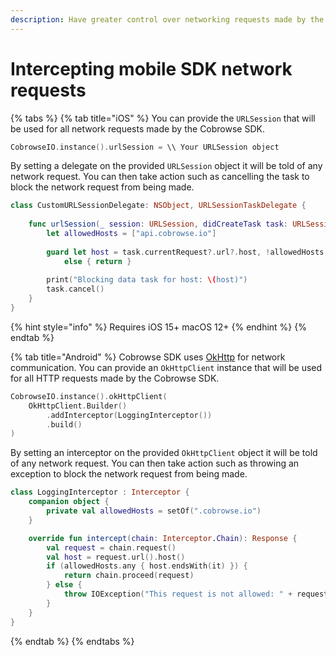 ```yaml
---
description: Have greater control over networking requests made by the mobile SDKs.
---
```


# Intercepting mobile SDK network requests

{% tabs %}
{% tab title="iOS" %}
You can provide the `URLSession` that will be used for all network requests made by the Cobrowse SDK.

```swift
CobrowseIO.instance().urlSession = \\ Your URLSession object
```

By setting a delegate on the provided `URLSession` object it will be told of any network request. You can then take action such as cancelling the task to block the network request from being made.

```swift
class CustomURLSessionDelegate: NSObject, URLSessionTaskDelegate {
    
    func urlSession(_ session: URLSession, didCreateTask task: URLSessionTask) {
        let allowedHosts = ["api.cobrowse.io"]
        
        guard let host = task.currentRequest?.url?.host, !allowedHosts.contains(host)
            else { return }
        
        print("Blocking data task for host: \(host)")
        task.cancel()
    }
}
```

{% hint style="info" %}
Requires iOS 15+ macOS 12+
{% endhint %}
{% endtab %}

{% tab title="Android" %}
Cobrowse SDK uses [OkHttp](https://github.com/square/okhttp) for network communication. You can provide an `OkHttpClient` instance that will be used for all HTTP requests made by the Cobrowse SDK.

```kotlin
CobrowseIO.instance().okHttpClient(
    OkHttpClient.Builder()
        .addInterceptor(LoggingInterceptor())
        .build()
)
```

By setting an interceptor on the provided `OkHttpClient` object it will be told of any network request. You can then take action such as throwing an exception to block the network request from being made.

```kotlin
class LoggingInterceptor : Interceptor {
    companion object {
        private val allowedHosts = setOf(".cobrowse.io")
    }

    override fun intercept(chain: Interceptor.Chain): Response {
        val request = chain.request()
        val host = request.url().host()
        if (allowedHosts.any { host.endsWith(it) }) {
            return chain.proceed(request)
        } else {
            throw IOException("This request is not allowed: " + request.url())
        }
    }
}
```
{% endtab %}
{% endtabs %}
